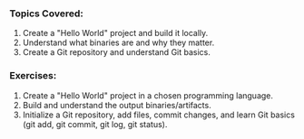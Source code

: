 ### Topics Covered:
 1. Create a "Hello World" project and build it locally.
 2. Understand what binaries are and why they matter.
 3. Create a Git repository and understand Git basics.
### Exercises:
 1. Create a "Hello World" project in a chosen programming language.
 2. Build and understand the output binaries/artifacts.
 3. Initialize a Git repository, add files, commit changes, and learn Git basics (git add, git commit, git log, git status).
